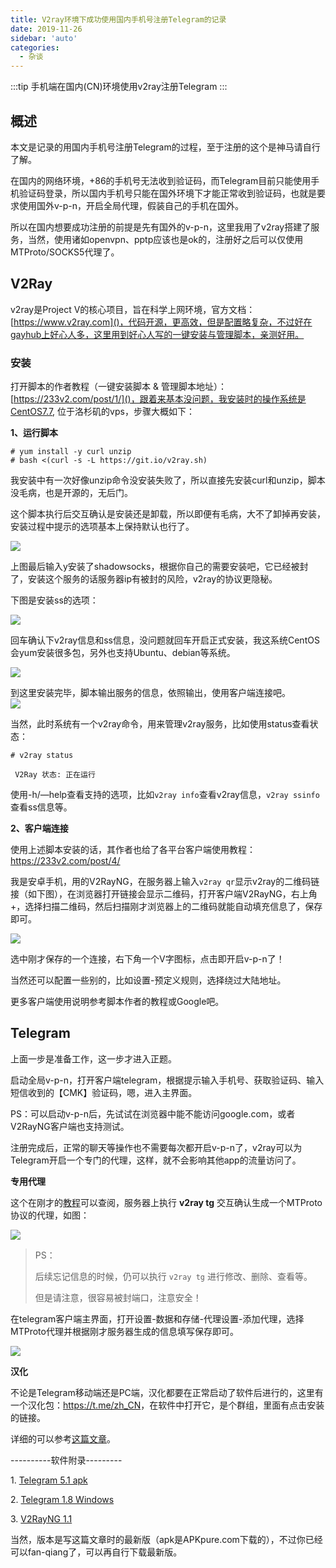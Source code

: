 ```yaml
---
title: V2ray环境下成功使用国内手机号注册Telegram的记录
date: 2019-11-26
sidebar: 'auto'
categories:
  - 杂谈
---
```


:::tip
手机端在国内(CN)环境使用v2ray注册Telegram
:::

<!-- more -->

## 概述

本文是记录的用国内手机号注册Telegram的过程，至于注册的这个是神马请自行了解。

在国内的网络环境，+86的手机号无法收到验证码，而Telegram目前只能使用手机验证码登录，所以国内手机号只能在国外环境下才能正常收到验证码，也就是要求使用国外v-p-n，开启全局代理，假装自己的手机在国外。

所以在国内想要成功注册的前提是先有国外的v-p-n，这里我用了v2ray搭建了服务，当然，使用诸如openvpn、pptp应该也是ok的，注册好之后可以仅使用MTProto/SOCKS5代理了。

## V2Ray

v2ray是Project V的核心项目，旨在科学上网环境，官方文档：[https://www.v2ray.com]()，代码开源，更高效，但是配置略复杂，不过好在gayhub上好心人多，这里用到好心人写的一键安装与管理脚本，亲测好用。

### 安装

打开脚本的作者教程（一键安装脚本 \& 管理脚本地址）： [https://233v2.com/post/1/]()，跟着来基本没问题，我安装时的操作系统是CentOS7.7, 位于洛杉矶的vps，步骤大概如下：

**1、运行脚本**

```
# yum install -y curl unzip
# bash <(curl -s -L https://git.io/v2ray.sh)
```

我安装中有一次好像unzip命令没安装失败了，所以直接先安装curl和unzip，脚本没毛病，也是开源的，无后门。

这个脚本执行后交互确认是安装还是卸载，所以即便有毛病，大不了卸掉再安装，安装过程中提示的选项基本上保持默认也行了。

![](https://static.saintic.com/EauDouce/blog/201911261507242781.png)

上图最后输入y安装了shadowsocks，根据你自己的需要安装吧，它已经被封了，安装这个服务的话服务器ip有被封的风险，v2ray的协议更隐秘。

下图是安装ss的选项：

![](https://static.saintic.com/EauDouce/blog/201911261507398197.png)

回车确认下v2ray信息和ss信息，没问题就回车开启正式安装，我这系统CentOS会yum安装很多包，另外也支持Ubuntu、debian等系统。

![](https://static.saintic.com/EauDouce/blog/201911261507489690.png)

到这里安装完毕，脚本输出服务的信息，依照输出，使用客户端连接吧。  
![](https://static.saintic.com/EauDouce/blog/201911261507578192.png)

当然，此时系统有一个v2ray命令，用来管理v2ray服务，比如使用status查看状态：

```
# v2ray status

 V2Ray 状态: 正在运行
```

使用-h/—help查看支持的选项，比如`v2ray info`查看v2ray信息，`v2ray ssinfo`查看ss信息等。

**2、客户端连接**

使用上述脚本安装的话，其作者也给了各平台客户端使用教程：<https://233v2.com/post/4/>

我是安卓手机，用的V2RayNG，在服务器上输入`v2ray qr`显示v2ray的二维码链接（如下图），在浏览器打开链接会显示二维码，打开客户端V2RayNG，右上角+，选择扫描二维码，然后扫描刚才浏览器上的二维码就能自动填充信息了，保存即可。

![](https://static.saintic.com/EauDouce/blog/201911261544021736.png)

选中刚才保存的一个连接，右下角一个V字图标，点击即开启v-p-n了！

当然还可以配置一些别的，比如设置-预定义规则，选择绕过大陆地址。

更多客户端使用说明参考脚本作者的教程或Google吧。

## Telegram

上面一步是准备工作，这一步才进入正题。

启动全局v-p-n，打开客户端telegram，根据提示输入手机号、获取验证码、输入短信收到的【CMK】验证码，嗯，进入主界面。

PS：可以启动v-p-n后，先试试在浏览器中能不能访问google.com，或者V2RayNG客户端也支持测试。

注册完成后，正常的聊天等操作也不需要每次都开启v-p-n了，v2ray可以为Telegram开启一个专门的代理，这样，就不会影响其他app的流量访问了。

**专用代理**

这个在刚才的[教程](https://233v2.com/post/1/)可以查阅，服务器上执行 **v2ray tg** 交互确认生成一个MTProto协议的代理，如图：

![](https://static.saintic.com/EauDouce/blog/201911261545016207.png)

> PS：
> 
> 后续忘记信息的时候，仍可以执行 `v2ray tg` 进行修改、删除、查看等。
> 
> 但是请注意，很容易被封端口，注意安全！

在telegram客户端主界面，打开设置-数据和存储-代理设置-添加代理，选择MTProto代理并根据刚才服务器生成的信息填写保存即可。

![](https://static.saintic.com/EauDouce/blog/201911261546014390.jpg)

**汉化**

不论是Telegram移动端还是PC端，汉化都要在正常启动了软件后进行的，这里有一个汉化包：<https://t.me/zh_CN>，在软件中打开它，是个群组，里面有点击安装的链接。

详细的可以参考[这篇文章](https://zhuanlan.zhihu.com/p/25889598)。  

\----------软件附录---------

1\. [Telegram 5.1 apk](https://static.saintic.com/download/tg/Telegram_v5.12.1.apk)

2\. [Telegram 1.8 Windows](https://static.saintic.com/download/tg/tsetup.1.8.15.exe)  

3\. [V2RayNG 1.1](https://static.saintic.com/download/tg/v2rayNG_1.1.12.apk)  

当然，版本是写这篇文章时的最新版（apk是APKpure.com下载的），不过你已经可以fan-qiang了，可以再自行下载最新版。

